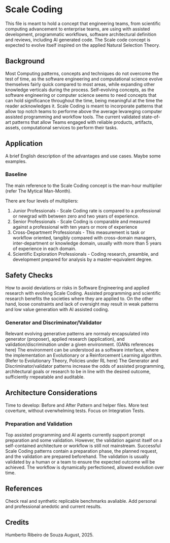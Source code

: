 # Scale Coding

This file is meant to hold a concept that engineering teams, from scientific computing advancement to enterprise teams, are using with assisted development, programmatic workflows, software architectural definition and reviews, including AI generated code. 
The Scale code concept is expected to evolve itself inspired on the applied Natural Selection Theory.

## Background

Most Computing patterns, concepts and techniques do not overcome the test of time, as the software engineering and computational science evolve themselves fairly quick compared to most areas, while expanding other knowledge verticals during the process.
Self-evolving concepts, as the software engineering or computer science seems to need concepts that can hold significance throughout the time, being meaningful at the time the reader acknowledges it.
Scale Coding is meant to incorporate patterns that allow top notch teams to performe above the average levareging computer assisted programming and workflow tools. The current validated state-of-art patterns that allow Teams engaged with reliable products, artifacts, assets, computational services to perform their tasks.

## Application

A brief English description of the advantages and use cases.
Maybe some examples.

### Baseline

The main reference to the Scale Coding concept is the man-hour multiplier (refer The Mytical Man-Month). 

There are four levels of multipliers:

1. Junior Professionals - Scale Coding rate is compared to a professional or newgrad with between zero and two years of experience. 
2. Senior Professionals - Scale Coding is comparable and measured against a professional with ten years or more of experience
3. Cross-Department Professionals - This measurement is task or workflow oriented, tangibly compared with cross-domain managers, inter-department or knowledge domain, usually with more than 5 years of experience in each domain.
4. Scientific Exploration Professionals - Coding research, preamble, and development prepared for analysis by a master-equivalent degree.


## Safety Checks

How to avoid deviations or risks in Software Engineering and applied research with evolving Scale Coding.
Assisted programming and scientific research benefits the societies where they are applied to. On the other hand, loose constraints and lack of oversight may result in weak patterns and low value generation with AI assisted coding.

### Generator and Discriminator/Validator

Relevant evolving generative patterns are normaly encapsulated into generator (proposer), applied research (application), and validation/discrimination under a given environment. (GANs references here)
The environment can be understood as a software interface, where the implementation an Evolutionary or a Reinforcement Learning algorithm. (Refer to Evolutionary Theory, Policies under RL here)
The Generator and Discriminator/validator patterns increase the odds of assisted programming, architectural goals or research to be in line with the desired outcome, sufficiently rrepeatable and auditable.  

## Architecture Considerations

Time to develop:  Before and After
Pattern and helper files.
More test coverture, without overwhelming tests. Focus on Integration Tests.

### Preparation and Validation

Top assisted programming and AI agents currently support prompt preparation and some validation. However, the validation against itself on a self-contained architecture or workflow is still not mainstream. 
Successful Scale Coding patterns contain a preparation phase, the planned request, and the validation are prepared beforehand. The validation is usually validated by a human or a team to ensure the expected outcome will be achieved. 
The workflow is dynamically perfectioned, allowed evolution over time.  

## References

Check real and synthetic replicable benchmarks avaliable.
Add personal and professional anedotic and current results. 

## Credits


Humberto Ribeiro de Souza
August, 2025. 
